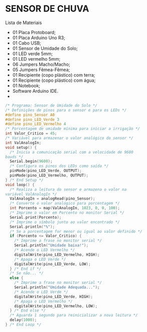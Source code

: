 # SENSOR DE CHUVA
Lista de Materiais

- 01 Placa Protoboard;
- 01 Placa Arduino Uno R3;
- 01 Cabo USB;
- 01 Sensor de Umidade do Solo;
- 01 LED verde 5mm;
- 01 LED vermelho 5mm;
- 06 Jumpers Macho/Macho;
- 05 Jumpers Fêmea-Fêmea;
- 01 Recipiente (copo plástico) com terra;
- 01 Recipiente (copo plástico) com água;
- 01 Notebook;
- Software Arduino IDE.
- 
```c
/* Programa: Sensor de Umidade do Solo */
/* Definições de pinos para o sensor e para os LEDs */
#define pino_Sensor A0
#define pino_LED_Verde 3
#define pino_LED_Vermelho 4
/* Porcentagem de umidade mínima para iniciar a irrigação */
int Valor_Critico = 45;
/* Variável para armazenar o valor analógico do sensor */
int ValAnalogIn;
void setup() {
  /* Inicia a comunicação serial com a velocidade de 9600
bauds */
  Serial.begin(9600);
  /* Configura os pinos dos LEDs como saída */
  pinMode(pino_LED_Verde, OUTPUT);
  pinMode(pino_LED_Vermelho, OUTPUT);
} /* End Setup */
void loop() {
  /* Realiza a leitura do sensor e armazena o valor na
variável ValAnalogIn */
  ValAnalogIn = analogRead(pino_Sensor);
  /* Converte o valor analógico para porcentagem */
  int Porcento = map(ValAnalogIn, 1023, 0, 0, 100);
  /* Imprime o valor em Porcento no monitor Serial */
  Serial.print(Porcento);
  /* Imprime o símbolo junto ao valor encontrado */
  Serial.println("%");
  /* Se a porcentagem for menor ou igual ao valor definido */
  if (Porcento <= Valor_Critico) {
    /* Imprime a frase no monitor serial */
    Serial.println("Umidade baixa!");
    /* Acende o LED Vermelho */
    digitalWrite(pino_LED_Vermelho, HIGH);
    /* Apaga o LED Verde */
    digitalWrite(pino_LED_Verde, LOW);
  } /* End if */
  /* Se não... */
  else {
    /* Imprime a frase no monitor serial */
    Serial.println("Umidade Adequada...");
    /* Acende o LED Verde */
    digitalWrite(pino_LED_Verde, HIGH);
    /* Apaga o LED Vermelho */
    digitalWrite(pino_LED_Vermelho, LOW);
  } /* End else */
  /* Aguarda 1 segundo para reinicializar a nova leitura */
  delay(1000);
} /* End Loop */
```
